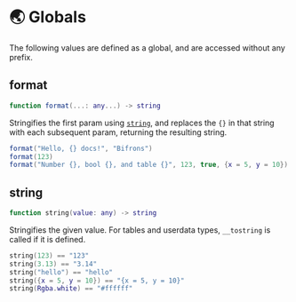 # 🌏 Globals

The following values are defined as a global, and are accessed without any prefix.

## format
```lua
function format(...: any...) -> string
```

Stringifies the first param using [`string`](#string), and replaces the `{}` in that string with each subsequent param, returning the resulting string.
```lua
format("Hello, {} docs!", "Bifrons")
format(123)
format("Number {}, bool {}, and table {}", 123, true, {x = 5, y = 10})
```

## string
```lua
function string(value: any) -> string
```
Stringifies the given value. For tables and userdata types, `__tostring` is called if it is defined.

```lua
string(123) == "123"
string(3.13) == "3.14"
string("hello") == "hello"
string({x = 5, y = 10}) == "{x = 5, y = 10}"
string(Rgba.white) == "#ffffff"
```
